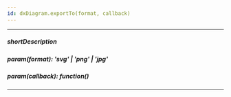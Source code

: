 ```yaml
---
id: dxDiagram.exportTo(format, callback)
---
```

---
##### shortDescription

##### param(format): 'svg' | 'png' | 'jpg'

##### param(callback): function()

---

